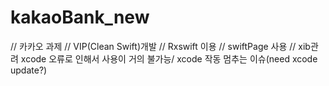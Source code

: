 # kakaoBank_new


// 카카오 과제
// VIP(Clean Swift)개발
// Rxswift 이용
// swiftPage 사용
// xib관려 xcode 오류로 인해서 사용이 거의 불가능/ xcode 작동 멈추는 이슈(need xcode update?)
